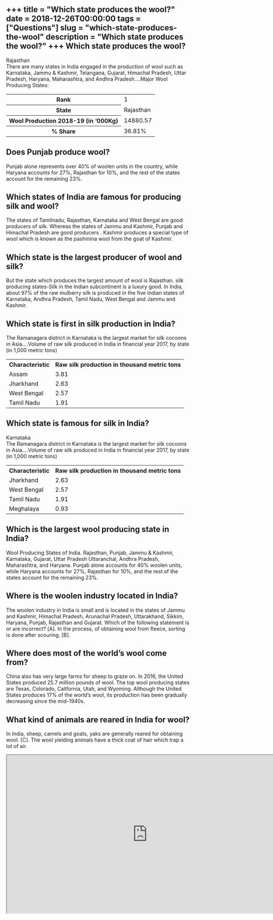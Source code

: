+++
title = "Which state produces the wool?"
date = 2018-12-26T00:00:00
tags = ["Questions"]
slug = "which-state-produces-the-wool"
description = "Which state produces the wool?"
+++
Which state produces the wool?
------------------------------

Rajasthan  
There are many states in India engaged in the production of wool such as Karnataka, Jammu &amp; Kashmir, Telangana, Gujarat, Himachal Pradesh, Uttar Pradesh, Haryana, Maharashtra, and Andhra Pradesh….Major Wool Producing States:

<table><tr><th>Rank</th><td>1</td></tr><tr><th>State</th><td>Rajasthan</td></tr><tr><th>Wool Production 2018-19 (in ‘000Kg)</th><td>14880.57</td></tr><tr><th>% Share</th><td>36.81%</td></tr></table>

Does Punjab produce wool?
-------------------------

Punjab alone represents over 40% of woolen units in the country, while Haryana accounts for 27%, Rajasthan for 10%, and the rest of the states account for the remaining 23%.

Which states of India are famous for producing silk and wool?
-------------------------------------------------------------

The states of Tamilnadu, Rajasthan, Karnataka and West Bengal are good producers of silk. Whereas the states of Jammu and Kashmir, Punjab and Himachal Pradesh are good producers . Kashmir produces a special type of wool which is known as the pashmina wool from the goat of Kashmir.

Which state is the largest producer of wool and silk?
-----------------------------------------------------

But the state which produces the largest amount of wool is Rajasthan. silk producing states-Silk in the Indian subcontinent is a luxury good. In India, about 97% of the raw mulberry silk is produced in the five Indian states of Karnataka, Andhra Pradesh, Tamil Nadu, West Bengal and Jammu and Kashmir.

Which state is first in silk production in India?
-------------------------------------------------

The Ramanagara district in Karnataka is the largest market for silk cocoons in Asia….Volume of raw silk produced in India in financial year 2017, by state (in 1,000 metric tons)

<table><tr><th>Characteristic</th><th>Raw silk production in thousand metric tons</th></tr><tr><td>Assam</td><td>3.81</td></tr><tr><td>Jharkhand</td><td>2.63</td></tr><tr><td>West Bengal</td><td>2.57</td></tr><tr><td>Tamil Nadu</td><td>1.91</td></tr></table>

Which state is famous for silk in India?
----------------------------------------

Karnataka  
The Ramanagara district in Karnataka is the largest market for silk cocoons in Asia….Volume of raw silk produced in India in financial year 2017, by state (in 1,000 metric tons)

<table><tr><th>Characteristic</th><th>Raw silk production in thousand metric tons</th></tr><tr><td>Jharkhand</td><td>2.63</td></tr><tr><td>West Bengal</td><td>2.57</td></tr><tr><td>Tamil Nadu</td><td>1.91</td></tr><tr><td>Meghalaya</td><td>0.93</td></tr></table>

Which is the largest wool producing state in India?
---------------------------------------------------

Wool Producing States of India. Rajasthan, Punjab, Jammu &amp; Kashmir, Karnataka, Gujarat, Uttar Pradesh Uttaranchal, Andhra Pradesh, Maharashtra, and Haryana. Punjab alone accounts for 40% woolen units, while Haryana accounts for 27%, Rajasthan for 10%, and the rest of the states account for the remaining 23%.

Where is the woolen industry located in India?
----------------------------------------------

The woolen industry in India is small and is located in the states of Jammu and Kashmir, Himachal Pradesh, Arunachal Pradesh, Uttarakhand, Sikkim, Haryana, Punjab, Rajasthan and Gujarat. Which of the following statement is or are incorrect? \[A\]. In the process, of obtaining wool from fleece, sorting is done after scouring. \[B\].

Where does most of the world’s wool come from?
----------------------------------------------

China also has very large farms for sheep to graze on. In 2016, the United States produced 25.7 million pounds of wool. The top wool producing states are Texas, Colorado, California, Utah, and Wyoming. Although the United States produces 17% of the world’s wool, its production has been gradually decreasing since the mid-1940s.

What kind of animals are reared in India for wool?
--------------------------------------------------

In India, sheep, camels and goats, yaks are generally reared for obtaining wool. \[C\]. The wool yielding animals have a thick coat of hair which trap a lot of air.

<iframe allow="accelerometer; autoplay; clipboard-write; encrypted-media; gyroscope; picture-in-picture" allowfullscreen="" class="__youtube_prefs__  epyt-is-override  no-lazyload" data-no-lazy="1" data-origheight="433" data-origwidth="770" data-skipgform_ajax_framebjll="" height="433" id="_ytid_87984" loading="lazy" src="https://www.youtube.com/embed/FzjK44MAeAY?enablejsapi=1&autoplay=0&cc_load_policy=0&cc_lang_pref=&iv_load_policy=1&loop=0&modestbranding=0&rel=1&fs=1&playsinline=0&autohide=2&theme=dark&color=red&controls=1&" title="YouTube player" width="770"></iframe>